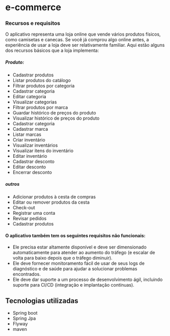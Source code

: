 # e-commerce

### Recursos e requisitos 
O aplicativo representa uma loja online que vende vários produtos físicos, como camisetas e canecas. Se você já comprou algo online antes, a experiência de usar a loja deve ser relativamente familiar. Aqui estão alguns dos recursos básicos que a loja implementa: 

##### Produto:
* Cadastrar produtos
* Listar produtos do catálogo 
* Filtrar produtos por categoria 
* Cadastrar categoria
* Editar categoria
* Visualizar categorias
* Filtrar produtos  por marca 
* Guardar histórico de preços do produto
* Visualizar histórico de preços do produto
* Cadastrar categoria
* Cadastrar marca
* Listar marcas
* Criar inventário
* Visualizar inventários
* Visualizar itens do inventário
* Editar inventário
* Cadastrar desconto
* Editar desconto
* Encerrar desconto

##### outros
* Adicionar produtos à cesta de compras 
* Editar ou remover produtos da cesta 
* Check-out 
* Registrar uma conta 
* Revisar pedidos 
* Cadastrar produtos 

#### O aplicativo também tem os seguintes requisitos não funcionais: 
* Ele precisa estar altamente disponível e deve ser dimensionado automaticamente para atender ao aumento do tráfego (e escalar de volta para baixo depois que o tráfego diminuir). 
* Ele deve fornecer monitoramento fácil de usar de seus logs de diagnóstico e de saúde para ajudar a solucionar problemas encontrados. 
* Ele deve dar suporte a um processo de desenvolvimento ágil, incluindo suporte para CI/CD (integração e implantação contínuas). 

## Tecnologias utilizadas
* Spring boot
* Spring Jpa
* Flyway
* maven
